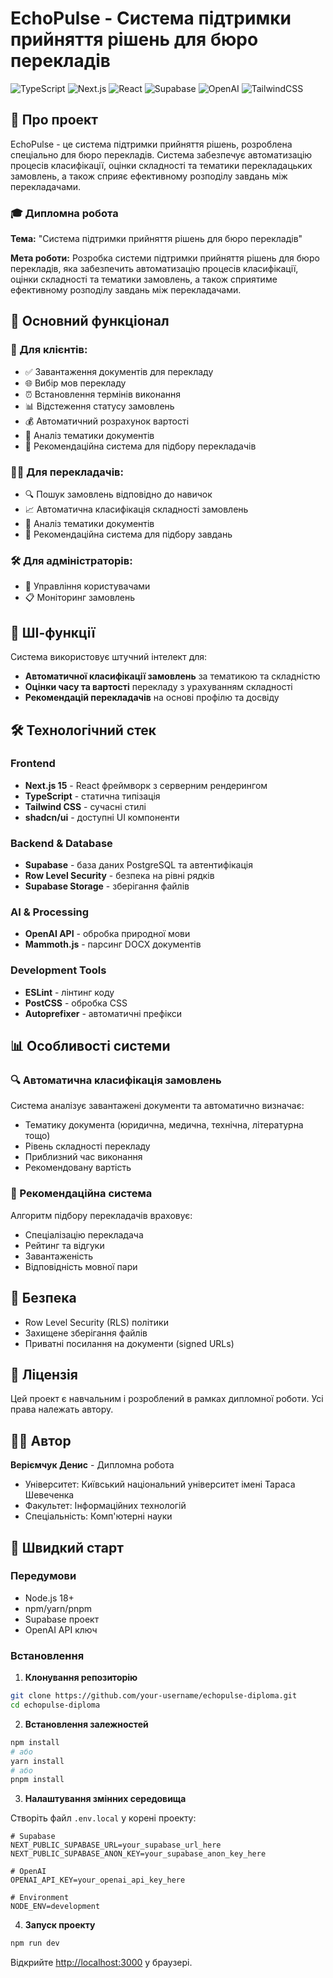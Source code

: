 # EchoPulse - Система підтримки прийняття рішень для бюро перекладів

![TypeScript](https://img.shields.io/badge/TypeScript-007ACC?style=for-the-badge&logo=typescript&logoColor=white)
![Next.js](https://img.shields.io/badge/Next.js-000000?style=for-the-badge&logo=nextdotjs&logoColor=white)
![React](https://img.shields.io/badge/React-20232A?style=for-the-badge&logo=react&logoColor=61DAFB)
![Supabase](https://img.shields.io/badge/Supabase-181818?style=for-the-badge&logo=supabase&logoColor=white)
![OpenAI](https://img.shields.io/badge/OpenAI-412991?style=for-the-badge&logo=openai&logoColor=white)
![TailwindCSS](https://img.shields.io/badge/Tailwind_CSS-38B2AC?style=for-the-badge&logo=tailwind-css&logoColor=white)

## 📄 Про проект

EchoPulse - це система підтримки прийняття рішень, розроблена спеціально для бюро перекладів. Система забезпечує автоматизацію процесів класифікації, оцінки складності та тематики перекладацьких замовлень, а також сприяє ефективному розподілу завдань між перекладачами.

### 🎓 Дипломна робота
**Тема:** "Система підтримки прийняття рішень для бюро перекладів"

**Мета роботи:** Розробка системи підтримки прийняття рішень для бюро перекладів, яка забезпечить автоматизацію процесів класифікації, оцінки складності та тематики замовлень, а також сприятиме ефективному розподілу завдань між перекладачами.

## 🚀 Основний функціонал

### 👥 Для клієнтів:
- ✅ Завантаження документів для перекладу
- 🌐 Вибір мов перекладу
- ⏰ Встановлення термінів виконання
- 📊 Відстеження статусу замовлень
- 💰 Автоматичний розрахунок вартості
- 📑 Аналіз тематики документів
- 🎯 Рекомендаційна система для підбору перекладачів

### 👨‍💼 Для перекладачів:
- 🔍 Пошук замовлень відповідно до навичок
- 📈 Автоматична класифікація складності замовлень
- 📑 Аналіз тематики документів
- 🎯 Рекомендаційна система для підбору завдань

### 🛠️ Для адміністраторів:
- 👤 Управління користувачами
- 📋 Моніторинг замовлень

## 🤖 ШІ-функції

Система використовує штучний інтелект для:

- **Автоматичної класифікації замовлень** за тематикою та складністю
- **Оцінки часу та вартості** перекладу з урахуванням складності
- **Рекомендацій перекладачів** на основі профілю та досвіду

## 🛠️ Технологічний стек

### Frontend
- **Next.js 15** - React фреймворк з серверним рендерингом
- **TypeScript** - статична типізація
- **Tailwind CSS** - сучасні стилі
- **shadcn/ui** - доступні UI компоненти

### Backend & Database
- **Supabase** - база даних PostgreSQL та автентифікація
- **Row Level Security** - безпека на рівні рядків
- **Supabase Storage** - зберігання файлів

### AI & Processing
- **OpenAI API** - обробка природної мови
- **Mammoth.js** - парсинг DOCX документів

### Development Tools
- **ESLint** - лінтинг коду
- **PostCSS** - обробка CSS
- **Autoprefixer** - автоматичні префікси

## 📊 Особливості системи

### 🔍 Автоматична класифікація замовлень
Система аналізує завантажені документи та автоматично визначає:
- Тематику документа (юридична, медична, технічна, літературна тощо)
- Рівень складності перекладу
- Приблизний час виконання
- Рекомендовану вартість

### 🎯 Рекомендаційна система
Алгоритм підбору перекладачів враховує:
- Спеціалізацію перекладача
- Рейтинг та відгуки
- Завантаженість
- Відповідність мовної пари

## 🔐 Безпека

- Row Level Security (RLS) політики
- Захищене зберігання файлів
- Приватні посилання на документи (signed URLs)

## 📝 Ліцензія

Цей проект є навчальним і розроблений в рамках дипломної роботи. Усі права належать автору.

## 👨‍💻 Автор

**Веріємчук Денис** - Дипломна робота
- Університет: Київський національний університет імені Тараса Шевеченка
- Факультет: Інформаційних технологій
- Спеціальність: Комп'ютерні науки

## 🚀 Швидкий старт

### Передумови
- Node.js 18+ 
- npm/yarn/pnpm
- Supabase проект
- OpenAI API ключ

### Встановлення

1. **Клонування репозиторію**
```bash
git clone https://github.com/your-username/echopulse-diploma.git
cd echopulse-diploma
```

2. **Встановлення залежностей**
```bash
npm install
# або
yarn install
# або
pnpm install
```

3. **Налаштування змінних середовища**

Створіть файл `.env.local` у корені проекту:
```env
# Supabase
NEXT_PUBLIC_SUPABASE_URL=your_supabase_url_here
NEXT_PUBLIC_SUPABASE_ANON_KEY=your_supabase_anon_key_here

# OpenAI
OPENAI_API_KEY=your_openai_api_key_here

# Environment
NODE_ENV=development
```

4. **Запуск проекту**
```bash
npm run dev
```

Відкрийте [http://localhost:3000](http://localhost:3000) у браузері.
